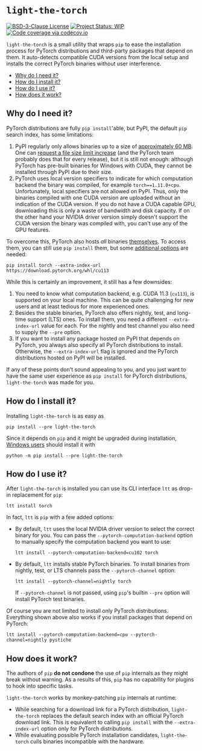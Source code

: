 # `light-the-torch`

[![BSD-3-Clause License](https://img.shields.io/github/license/pmeier/light-the-torch)](https://opensource.org/licenses/BSD-3-Clause)
[![Project Status: WIP](https://www.repostatus.org/badges/latest/wip.svg)](https://www.repostatus.org/#wip)
[![Code coverage via codecov.io](https://codecov.io/gh/pmeier/light-the-torch/branch/main/graph/badge.svg)](https://codecov.io/gh/pmeier/light-the-torch)

`light-the-torch` is a small utility that wraps `pip` to ease the installation process
for PyTorch distributions and third-party packages that depend on them. It auto-detects
compatible CUDA versions from the local setup and installs the correct PyTorch binaries
without user interference.

- [Why do I need it?](#why-do-i-need-it)
- [How do I install it?](#how-do-i-install-it)
- [How do I use it?](#how-do-i-use-it)
- [How does it work?](#how-does-it-work)

## Why do I need it?

PyTorch distributions are fully `pip install`'able, but PyPI, the default `pip` search
index, has some limitations:

1. PyPI regularly only allows binaries up to a size of
   [approximately 60 MB](https://github.com/pypa/packaging-problems/issues/86). One can
   [request a file size limit increase](https://pypi.org/help/#file-size-limit) (and the
   PyTorch team probably does that for every release), but it is still not enough:
   although PyTorch has pre-built binaries for Windows with CUDA, they cannot be
   installed through PyPI due to their size.
2. PyTorch uses local version specifiers to indicate for which computation backend the
   binary was compiled, for example `torch==1.11.0+cpu`. Unfortunately, local specifiers
   are not allowed on PyPI. Thus, only the binaries compiled with one CUDA version are
   uploaded without an indication of the CUDA version. If you do not have a CUDA capable
   GPU, downloading this is only a waste of bandwidth and disk capacity. If on the other
   hand your NVIDIA driver version simply doesn't support the CUDA version the binary
   was compiled with, you can't use any of the GPU features.

To overcome this, PyTorch also hosts _all_ binaries
[themselves](https://download.pytorch.org/whl/torch_stable.html). To access them, you
can still use `pip install` them, but some
[additional options](https://pytorch.org/get-started/locally/) are needed:

```shell
pip install torch --extra-index-url https://download.pytorch.org/whl/cu113
```

While this is certainly an improvement, it still has a few downsides:

1. You need to know what computation backend, e.g. CUDA 11.3 (`cu113`), is supported on
   your local machine. This can be quite challenging for new users and at least tedious
   for more experienced ones.
2. Besides the stable binaries, PyTorch also offers nightly, test, and long-time support
   (LTS) ones. To install them, you need a different `--extra-index-url` value for each.
   For the nightly and test channel you also need to supply the `--pre` option.
3. If you want to install any package hosted on PyPI that depends on PyTorch, you always
   also specify all PyTorch distributions to install. Otherwise, the `--extra-index-url`
   flag is ignored and the PyTorch distributions hosted on PyPI will be installed.

If any of these points don't sound appealing to you, and you just want to have the same
user experience as `pip install` for PyTorch distributions, `light-the-torch` was made
for you.

## How do I install it?

Installing `light-the-torch` is as easy as

```shell
pip install --pre light-the-torch
```

Since it depends on `pip` and it might be upgraded during installation,
[Windows users](https://pip.pypa.io/en/stable/installing/#upgrading-pip) should install
it with

```shell
python -m pip install --pre light-the-torch
```

## How do I use it?

After `light-the-torch` is installed you can use its CLI interface `ltt` as drop-in
replacement for `pip`:

```shell
ltt install torch
```

In fact, `ltt` is `pip` with a few added options:

- By default, `ltt` uses the local NVIDIA driver version to select the correct binary
  for you. You can pass the `--pytorch-computation-backend` option to manually specify
  the computation backend you want to use:

  ```shell
  ltt install --pytorch-computation-backend=cu102 torch
  ```

- By default, `ltt` installs stable PyTorch binaries. To install binaries from nightly,
  test, or LTS channels pass the `--pytorch-channel` option:

  ```shell
  ltt install --pytorch-channel=nightly torch
  ```

  If `--pytorch-channel` is not passed, using `pip`'s builtin `--pre` option will
  install PyTorch test binaries.

Of course you are not limited to install only PyTorch distributions. Everything shown
above also works if you install packages that depend on PyTorch:

```shell
ltt install --pytorch-computation-backend=cpu --pytorch-channel=nightly pystiche
```

## How does it work?

The authors of `pip` **do not condone** the use of `pip` internals as they might break
without warning. As a results of this, `pip` has no capability for plugins to hook into
specific tasks.

`light-the-torch` works by monkey-patching `pip` internals at runtime:

- While searching for a download link for a PyTorch distribution, `light-the-torch`
  replaces the default search index with an official PyTorch download link. This is
  equivalent to calling `pip install` with the `--extra-index-url` option only for
  PyTorch distributions.
- While evaluating possible PyTorch installation candidates, `light-the-torch` culls
  binaries incompatible with the hardware.
